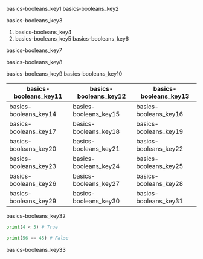 basics-booleans_key1
basics-booleans_key2


basics-booleans_key3


1. basics-booleans_key4
2. basics-booleans_key5
basics-booleans_key6


basics-booleans_key7


basics-booleans_key8


basics-booleans_key9
basics-booleans_key10



|basics-booleans_key11|basics-booleans_key12|basics-booleans_key13|
|-----------|-----------|-----------|
|basics-booleans_key14|basics-booleans_key15|basics-booleans_key16|
|basics-booleans_key17|basics-booleans_key18|basics-booleans_key19|
|basics-booleans_key20|basics-booleans_key21|basics-booleans_key22|
|basics-booleans_key23|basics-booleans_key24|basics-booleans_key25|
|basics-booleans_key26|basics-booleans_key27|basics-booleans_key28|
|basics-booleans_key29|basics-booleans_key30|basics-booleans_key31|

basics-booleans_key32


```python
print(4 < 5) # True
```

```python
print(56 == 45) # False
```

basics-booleans_key33
